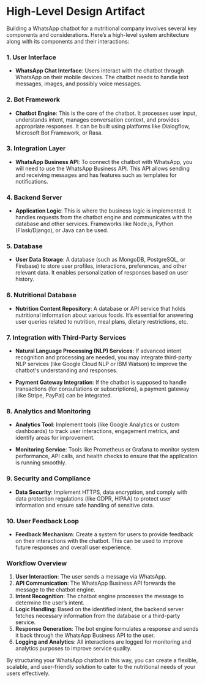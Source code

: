 # High-Level Design Artifact

Building a WhatsApp chatbot for a nutritional company involves several key components and considerations. Here’s a high-level system architecture along with its components and their interactions:

### 1. **User Interface**

- **WhatsApp Chat Interface**: Users interact with the chatbot through WhatsApp on their mobile devices. The chatbot needs to handle text messages, images, and possibly voice messages.

### 2. **Bot Framework**

- **Chatbot Engine**: This is the core of the chatbot. It processes user input, understands intent, manages conversation context, and provides appropriate responses. It can be built using platforms like Dialogflow, Microsoft Bot Framework, or Rasa.

### 3. **Integration Layer**

- **WhatsApp Business API**: To connect the chatbot with WhatsApp, you will need to use the WhatsApp Business API. This API allows sending and receiving messages and has features such as templates for notifications.

### 4. **Backend Server**

- **Application Logic**: This is where the business logic is implemented. It handles requests from the chatbot engine and communicates with the database and other services. Frameworks like Node.js, Python (Flask/Django), or Java can be used.

### 5. **Database**

- **User Data Storage**: A database (such as MongoDB, PostgreSQL, or Firebase) to store user profiles, interactions, preferences, and other relevant data. It enables personalization of responses based on user history.

### 6. **Nutritional Database**

- **Nutrition Content Repository**: A database or API service that holds nutritional information about various foods. It’s essential for answering user queries related to nutrition, meal plans, dietary restrictions, etc.

### 7. **Integration with Third-Party Services**

- **Natural Language Processing (NLP) Services**: If advanced intent recognition and processing are needed, you may integrate third-party NLP services (like Google Cloud NLP or IBM Watson) to improve the chatbot's understanding and responses.

- **Payment Gateway Integration**: If the chatbot is supposed to handle transactions (for consultations or subscriptions), a payment gateway (like Stripe, PayPal) can be integrated.

### 8. **Analytics and Monitoring**

- **Analytics Tool**: Implement tools (like Google Analytics or custom dashboards) to track user interactions, engagement metrics, and identify areas for improvement.

- **Monitoring Service**: Tools like Prometheus or Grafana to monitor system performance, API calls, and health checks to ensure that the application is running smoothly.

### 9. **Security and Compliance**

- **Data Security**: Implement HTTPS, data encryption, and comply with data protection regulations (like GDPR, HIPAA) to protect user information and ensure safe handling of sensitive data.

### 10. **User Feedback Loop**

- **Feedback Mechanism**: Create a system for users to provide feedback on their interactions with the chatbot. This can be used to improve future responses and overall user experience.

### Workflow Overview

1. **User Interaction**: The user sends a message via WhatsApp.
2. **API Communication**: The WhatsApp Business API forwards the message to the chatbot engine.
3. **Intent Recognition**: The chatbot engine processes the message to determine the user’s intent.
4. **Logic Handling**: Based on the identified intent, the backend server fetches necessary information from the database or a third-party service.
5. **Response Generation**: The bot engine formulates a response and sends it back through the WhatsApp Business API to the user.
6. **Logging and Analytics**: All interactions are logged for monitoring and analytics purposes to improve service quality.

By structuring your WhatsApp chatbot in this way, you can create a flexible, scalable, and user-friendly solution to cater to the nutritional needs of your users effectively.